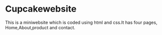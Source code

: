 # Cupcakewebsite
This is a miniwebsite which is coded using html and css.It has four pages, Home,About,product and contact.
